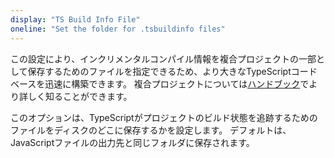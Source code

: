 ```yaml
---
display: "TS Build Info File"
oneline: "Set the folder for .tsbuildinfo files"
---
```


この設定により、インクリメンタルコンパイル情報を複合プロジェクトの一部として保存するためのファイルを指定できるため、より大きなTypeScriptコードベースを迅速に構築できます。
複合プロジェクトについては[ハンドブック](/docs/handbook/project-references.html)でより詳しく知ることができます。

このオプションは、TypeScriptがプロジェクトのビルド状態を追跡するためのファイルをディスクのどこに保存するかを設定します。
デフォルトは、JavaScriptファイルの出力先と同じフォルダに保存されます。
